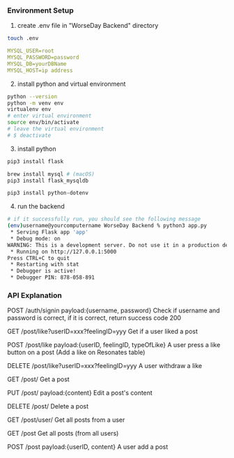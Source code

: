 ### Environment Setup

1. create .env file in "WorseDay Backend" directory
```zsh
touch .env
```
```yaml
MYSQL_USER=root
MYSQL_PASSWORD=password
MYSQL_DB=yourDBName
MYSQL_HOST=ip address
```
2. install python and virtual environment
```zsh
python --version
python -m venv env
virtualenv env
# enter virtual environment
source env/bin/activate
# leave the virtual environment
# $ deactivate
```

3. install python 
```zsh
pip3 install flask

brew install mysql # (macOS)
pip3 install flask_mysqldb

pip3 install python-dotenv
```

4. run the backend
```zsh
# if it successfully run, you should see the following message
(env)username@yourcomputername WorseDay Backend % python3 app.py
 * Serving Flask app 'app'
 * Debug mode: on
WARNING: This is a development server. Do not use it in a production deployment. Use a production WSGI server instead.
 * Running on http://127.0.0.1:5000
Press CTRL+C to quit
 * Restarting with stat
 * Debugger is active!
 * Debugger PIN: 878-058-891
```
### API Explanation

POST /auth/signin
payload:{username, password}
Check if username and password is correct, if it is correct, return success code 200

GET /post/like?userID=xxx?feelingID=yyy
Get if a user liked a post

POST /post/like
payload:{userID, feelingID, typeOfLike}
A user press a like button on a post (Add a like on Resonates table)

DELETE /post/like?userID=xxx?feelingID=yyy
A user withdraw a like

GET /post/<postID>
Get a post

PUT /post/<postID>
payload:{content}
Edit a post's content

DELETE /post/<postID>
Delete a post

GET /post/user/<userID>
Get all posts from a user

GET /post
Get all posts (from all users)

POST /post
payload:{userID, content}
A user add a post
